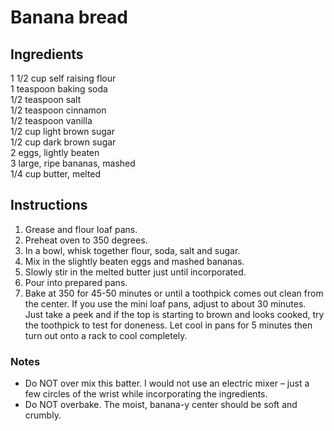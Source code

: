 # Banana bread

## Ingredients

1 1/2 cup self raising flour  
1 teaspoon baking soda  
1/2 teaspoon salt  
1/2 teaspoon cinnamon  
1/2 teaspoon vanilla  
1/2 cup light brown sugar  
1/2 cup dark brown sugar  
2 eggs, lightly beaten  
3 large, ripe bananas, mashed  
1/4 cup butter, melted  

## Instructions

1. Grease and flour loaf pans.
2. Preheat oven to 350 degrees.
3. In a bowl, whisk together flour, soda, salt and sugar. 
4. Mix in the slightly beaten eggs and mashed bananas. 
5. Slowly stir in the melted butter just until incorporated. 
6. Pour into prepared pans. 
7. Bake at 350 for 45-50 minutes or until a toothpick comes out clean from the center. If you use the mini loaf pans, adjust to about 30 minutes. Just take a peek and if the top is starting to brown and looks cooked, try the toothpick to test for doneness. Let cool in pans for 5 minutes then turn out onto a rack to cool completely.

### Notes
* Do NOT over mix this batter. I would not use an electric mixer – just a few circles of the wrist while incorporating the ingredients.
* Do NOT overbake. The moist, banana-y center should be soft and crumbly.
